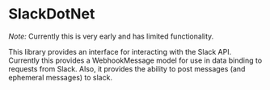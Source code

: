 SlackDotNet
===
*Note:* Currently this is very early and has limited functionality.

This library provides an interface for interacting with the Slack API.
Currently this provides a WebhookMessage model for use in data binding to requests from Slack.
Also, it provides the ability to post messages (and ephemeral messages) to slack.